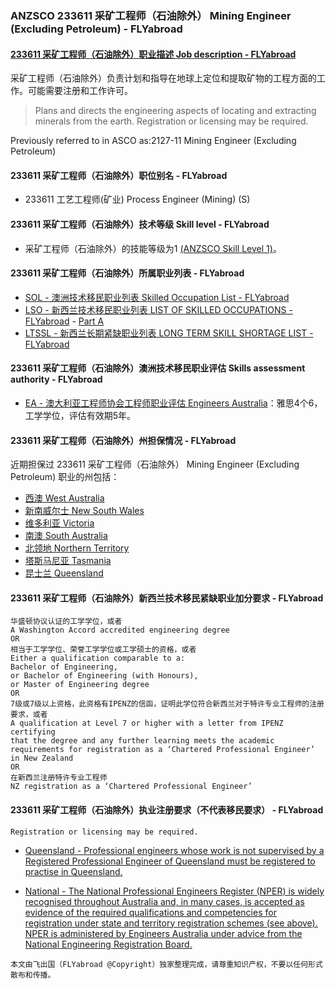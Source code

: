### ANZSCO 233611 采矿工程师（石油除外） Mining Engineer (Excluding Petroleum) - FLYabroad ###

####  [233611 采矿工程师（石油除外）职业描述 Job description - FLYabroad](http://www.flyabroadvisa.com/anzsco/2336.html#233611)

 采矿工程师（石油除外）负责计划和指导在地球上定位和提取矿物的工程方面的工作。可能需要注册和工作许可。

> Plans and directs the engineering aspects of locating and extracting minerals from the earth. Registration or licensing may be required.

Previously referred to in ASCO as:2127-11 Mining Engineer (Excluding Petroleum)

#### 233611 采矿工程师（石油除外）职位别名 - FLYabroad
 
- 233611 工艺工程师(矿业) Process Engineer (Mining) (S)

#### 233611 采矿工程师（石油除外）技术等级 Skill level - FLYabroad

- 采矿工程师（石油除外）的技能等级为1 [(ANZSCO Skill Level 1)](http://www.flyabroadvisa.com/anzsco/)。

#### 233611 采矿工程师（石油除外）所属职业列表 - FLYabroad

- [SOL - 澳洲技术移民职业列表 Skilled Occupation List - FLYabroad](http://www.flyabroadvisa.com/sol/)
- [LSO - 新西兰技术移民职业列表 LIST OF SKILLED OCCUPATIONS - FLYabroad](http://nz.flyabroadvisa.com/lso/) - [Part A](parta)
- [LTSSL - 新西兰长期紧缺职业列表 LONG TERM SKILL SHORTAGE LIST - FLYabroad](http://nz.flyabroadvisa.com/work-residence/ltssl.html)

#### 233611 采矿工程师（石油除外）澳洲技术移民职业评估 Skills assessment authority - FLYabroad

- [EA - 澳大利亚工程师协会工程师职业评估 Engineers Australia](http://www.flyabroadvisa.com/ass/ea.html)：雅思4个6，工学学位，评估有效期5年。

####  233611 采矿工程师（石油除外）州担保情况 - FLYabroad

近期担保过 233611 采矿工程师（石油除外） Mining Engineer (Excluding Petroleum) 职业的州包括：

- [西澳 West Australia](http://www.flyabroadvisa.com/zdb/wa.html)
- [新南威尔士 New South Wales](http://www.flyabroadvisa.com/zdb/nsw.html)
- [维多利亚 Victoria](http://www.flyabroadvisa.com/zdb/vic.html)
- [南澳 South Australia](http://www.flyabroadvisa.com/zdb/sa.html)
- [北领地 Northern Territory](http://www.flyabroadvisa.com/zdb/nt.html)
- [塔斯马尼亚 Tasmania](http://www.flyabroadvisa.com/zdb/tas.html)
- [昆士兰 Queensland](http://www.flyabroadvisa.com/zdb/qld.html)

####  233611 采矿工程师（石油除外）新西兰技术移民紧缺职业加分要求 - FLYabroad

    华盛顿协议认证的工学学位，或者
    A Washington Accord accredited engineering degree
    OR
    相当于工学学位、荣誉工学学位或工学硕士的资格，或者
    Either a qualification comparable to a:
    Bachelor of Engineering, 
    or Bachelor of Engineering (with Honours),
    or Master of Engineering degree 
    OR
    7级或7级以上资格，此资格有IPENZ的信函，证明此学位符合新西兰对于特许专业工程师的注册要求，或者
    A qualification at Level 7 or higher with a letter from IPENZ certifying
    that the degree and any further learning meets the academic requirements for registration as a ‘Chartered Professional Engineer’ in New Zealand 
    OR
    在新西兰注册特许专业工程师
    NZ registration as a ‘Chartered Professional Engineer’ 

####  233611 采矿工程师（石油除外）执业注册要求（不代表移民要求） - FLYabroad

    Registration or licensing may be required.

- [Queensland - Professional engineers whose work is not supervised by a Registered Professional Engineer of Queensland must be registered to practise in Queensland.](http://www.bpeq.qld.gov.au/iMIS15/BPEQ/)

- [National - The National Professional Engineers Register (NPER) is widely recognised throughout Australia and, in many cases, is accepted as evidence of the required qualifications and competencies for registration under state and territory registration schemes (see above). NPER is administered by Engineers Australia under advice from the National Engineering Registration Board. ](http://www.engineersaustralia.org.au/nerb)

`本文由飞出国（FLYabroad @Copyright）独家整理完成，请尊重知识产权，不要以任何形式散布和传播。`